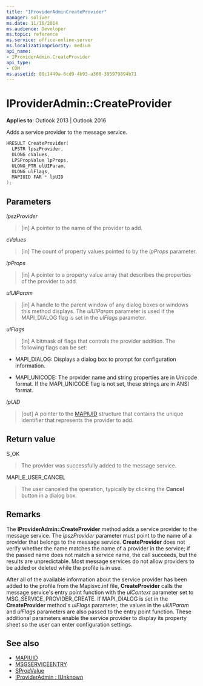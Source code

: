 ```yaml
---
title: "IProviderAdminCreateProvider"
manager: soliver
ms.date: 11/16/2014
ms.audience: Developer
ms.topic: reference
ms.service: office-online-server
ms.localizationpriority: medium
api_name:
- IProviderAdmin.CreateProvider
api_type:
- COM
ms.assetid: 80c1449a-6cd9-4b93-a300-395979894b71
---
```


# IProviderAdmin::CreateProvider

**Applies to**: Outlook 2013 | Outlook 2016 
  
Adds a service provider to the message service. 
  
```cpp
HRESULT CreateProvider(
  LPSTR lpszProvider,
  ULONG cValues,
  LPSPropValue lpProps,
  ULONG_PTR ulUIParam,
  ULONG ulFlags,
  MAPIUID FAR * lpUID
);
```

## Parameters

 _lpszProvider_
  
> [in] A pointer to the name of the provider to add.
    
 _cValues_
  
> [in] The count of property values pointed to by the  _lpProps_ parameter. 
    
 _lpProps_
  
> [in] A pointer to a property value array that describes the properties of the provider to add.
    
 _ulUIParam_
  
> [in] A handle to the parent window of any dialog boxes or windows this method displays. The  _ulUIParam_ parameter is used if the MAPI_DIALOG flag is set in the _ulFlags_ parameter. 
    
 _ulFlags_
  
> [in] A bitmask of flags that controls the provider addition. The following flags can be set:
    
  - MAPI_DIALOG: Displays a dialog box to prompt for configuration information.
      
  - MAPI_UNICODE: The provider name and string properties are in Unicode format. If the MAPI_UNICODE flag is not set, these strings are in ANSI format.
    
 _lpUID_
  
> [out] A pointer to the [MAPIUID](mapiuid.md) structure that contains the unique identifier that represents the provider to add. 
    
## Return value

S_OK 
  
> The provider was successfully added to the message service.
    
MAPI_E_USER_CANCEL 
  
> The user canceled the operation, typically by clicking the **Cancel** button in a dialog box. 
    
## Remarks

The **IProviderAdmin::CreateProvider** method adds a service provider to the message service. The  _lpszProvider_ parameter must point to the name of a provider that belongs to the message service. **CreateProvider** does not verify whether the name matches the name of a provider in the service; if the passed name does not match a service name, the call succeeds, but the results are unpredictable. Most message services do not allow providers to be added or deleted while the profile is in use. 
  
After all of the available information about the service provider has been added to the profile from the Mapisvc.inf file, **CreateProvider** calls the message service's entry point function with the  _ulContext_ parameter set to MSG_SERVICE_PROVIDER_CREATE. If MAPI_DIALOG is set in the **CreateProvider** method's  _ulFlags_ parameter, the values in the _ulUIParam_ and  _ulFlags_ parameters are also passed to the entry point function. These additional parameters enable the service provider to display its property sheet so the user can enter configuration settings. 
  
## See also

- [MAPIUID](mapiuid.md)  
- [MSGSERVICEENTRY](msgserviceentry.md)  
- [SPropValue](spropvalue.md)  
- [IProviderAdmin : IUnknown](iprovideradminiunknown.md)

